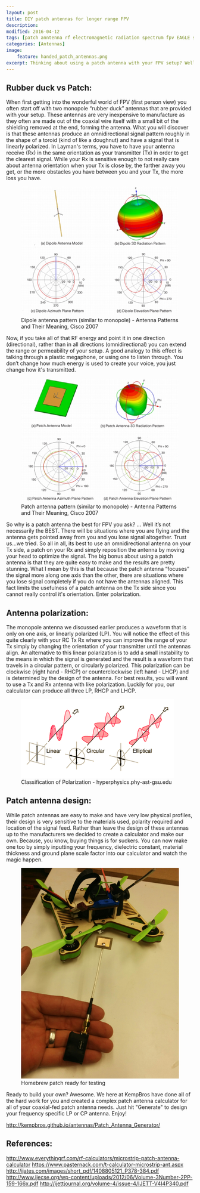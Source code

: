 ```yaml
---
layout: post
title: DIY patch antennas for longer range FPV
description:
modified: 2016-04-12
tags: [patch anntenna rf electromagnetic radiation spectrum fpv EAGLE script scr]
categories: [Antennas]
image:
    feature: handed_patch_antennas.png
excerpt: Thinking about using a patch antenna with your FPV setup? Well, you might want to read this...
---
```


## Rubber duck vs Patch:
When first getting into the wonderful world of FPV (first person view) you often start off with two monopole “rubber duck” antennas that are provided with your setup. These antennas are very inexpensive to manufacture as they often are made out of the coaxial wire itself with a small bit of the shielding removed at the end, forming the antenna. What you will discover is that these antennas produce an omnidirectional signal pattern roughly in the shape of a toroid (kind of like a doughnut) and have a signal that is linearly polarized. In Layman's terms, you have to have your antenna receive (Rx) in the same orientation as your transmitter (Tx) in order to get the clearest signal. While your Rx is sensitive enough to not really care about antenna orientation when your Tx is close by, the farther away you get, or the more obstacles you have between you and your Tx, the more loss you have.

<figure class="half center">
	<a href="/images/Dipole_antenna_pattern_similar_to_monopole_-_Antenna_Patterns_and_Their_Meaning_Cisco_2007.jpg"><img src="/images/Dipole_antenna_pattern_similar_to_monopole_-_Antenna_Patterns_and_Their_Meaning_Cisco_2007.jpg" alt=""></a>
	<figcaption>Dipole antenna pattern (similar to monopole) - Antenna Patterns and Their Meaning, Cisco 2007</figcaption>
</figure>
	
Now, if you take all of that RF energy and point it in one direction (directional), rather than in all directions (omnidirectional) you can extend the range or permeability of your setup. A good analogy to this effect is talking through a plastic megaphone, or using one to listen through. You don’t change how much energy is used to create your voice, you just change how it's transmitted.

<figure class="half center">
	<a href="/images/Patch_antenna_pattern_similar_to_monopole_-_Antenna_Patterns_and_Their_Meaning_Cisco_2007.jpg"><img src="/images/Patch_antenna_pattern_similar_to_monopole_-_Antenna_Patterns_and_Their_Meaning_Cisco_2007.jpg" alt=""></a>
	<figcaption>Patch antenna pattern (similar to monopole) - Antenna Patterns and Their Meaning, Cisco 2007</figcaption>
</figure>

So why is a patch antenna the best for FPV you ask? ... Well it’s not necessarily the BEST. There will be situations where you are flying and the antenna gets pointed away from you and you lose signal altogether. Trust us...we tried. So all in all, its best to use an omnidirectional antenna on your Tx side, a patch on your Rx and simply reposition the antenna by moving your head to optimize the signal. The big bonus about using a patch antenna is that they are quite easy to make and the results are pretty stunning. What I mean by this is that because the patch antenna “focuses” the signal more along one axis than the other, there are situations where you lose signal completely if you do not have the antennas aligned. This fact limits the usefulness of a patch antenna on the Tx side since you cannot really control it's orientation. Enter polarization.

## Antenna polarization:
The monopole antenna we discussed earlier produces a waveform that is only on one axis, or linearly polarized (LP). You will notice the effect of this quite clearly with your RC Tx Rx where you can improve the range of your Tx simply by changing the orientation of your transmitter until the antennas align. An alternative to this linear polarization is to add a small instability to the means in which the signal is generated and the result is a waveform that travels in a circular pattern, or circularly polarized. This polarization can be clockwise (right hand - RHCP) or counterclockwise (left hand - LHCP) and is determined by the design of the antenna. For best results, you will want to use a Tx and Rx antenna with like polarization. Luckily for you, our calculator can produce all three LP, RHCP and LHCP.

<figure class="half center">
	<a href="/images/polcls.gif"><img src="/images/polcls.gif" alt=""></a>
	<figcaption>Classification of Polarization - hyperphysics.phy-ast-gsu.edu</figcaption>
</figure>

## Patch antenna design:
While patch antennas are easy to make and have very low physical profiles, their design is very sensitive to the materials used, polarity required and location of the signal feed. Rather than leave the design of these antennas up to the manufacturers we decided to create a calculator and make our own. Because, you know, buying things is for suckers. You can now make one too by simply inputting your frequency, dielectric constant, material thickness and ground plane scale factor into our calculator and watch the magic happen.

<figure class="half center">
	<a href="/images/FPVPatch.jpg"><img src="/images/FPVPatch.jpg" alt=""></a>
	<figcaption>Homebrew patch ready for testing</figcaption>
</figure>

Ready to build your own? Awesome. We here at KempBros have done all of the hard work for you and created a complex patch antenna calculator for all of your coaxial-fed patch antenna needs. Just hit "Generate" to design your frequency specific LP or CP antenna. Enjoy!

<http://kempbros.github.io/antennas/Patch_Antenna_Generator/>

## References:
<http://www.everythingrf.com/rf-calculators/microstrip-patch-antenna-calculator>
<https://www.pasternack.com/t-calculator-microstrip-ant.aspx>
<http://ijates.com/images/short_pdf/1408805121_P378-384.pdf>
<http://www.ijecse.org/wp-content/uploads/2012/06/Volume-3Number-2PP-159-166x.pdf>
<http://ijettjournal.org/volume-4/issue-4/IJETT-V4I4P340.pdf>
